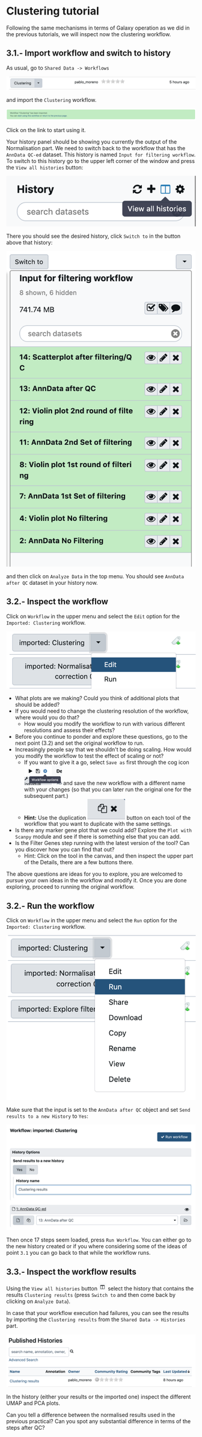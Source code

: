 # Clustering tutorial

Following the same mechanisms in terms of Galaxy operation as we did in the previous tutorials, we will inspect now the clustering workflow.

## 3.1.- Import workflow and switch to history

As usual, go to `Shared Data -> Workflows`

![Screenshot-2019-11-27-at-19.02.15](img/Screenshot-2019-11-27-at-19.02.15.png)

and import the `Clustering` workflow.

![Screenshot-2019-11-27-at-19.00.46](img/Screenshot-2019-11-27-at-19.00.46.png)

Click on the link to start using it.

Your history panel should be showing you currently the output of the Normalisation part. We need to switch back
to the workflow that has the `AnnData QC-ed` dataset. This history is named `Input for filtering workflow`. To switch to this history go to the upper left corner of the window and press the `View all histories` button:

![Screenshot-2019-11-27-at-19.05.39](img/Screenshot-2019-11-27-at-19.05.39.png)

There you should see the desired history, click `Switch to` in the button above that history:

![Screenshot-2019-11-27-at-19.06.40](img/Screenshot-2019-11-27-at-19.06.40.png)

and then click on `Analyze Data` in the top menu. You should see `AnnData after QC` dataset in your history now.

## 3.2.- Inspect the workflow

Click on `Workflow` in the upper menu and select the `Edit` option for the `Imported: Clustering` workflow.

![Screenshot-2019-11-27-at-19.48.12](img/Screenshot-2019-11-27-at-19.48.12.png)

- What plots are we making? Could you think of additional plots that should be added?
- If you would need to change the clustering resolution of the workflow, where would you do that?
  - How would you modify the workflow to run with various different resolutions and assess their effects?
- Before you continue to ponder and explore these questions, go to the next point (3.2) and set the original workflow to run.
- Increasingly people say that we shouldn't be doing scaling. How would you modify the workflow to test the effect of scaling or not?
  - If you want to give it a go, select `Save as` first through the cog icon <img src="img/cog.png" width="100" /> and save the new workflow with a different name with your changes (so that you can later run the original one for the subsequent part.)
  - **Hint:** Use the duplication <img src="img/duplication.png" width="100"/> button on each tool of the workflow that you want to duplicate with the same settings.
- Is there any marker gene plot that we could add? Explore the `Plot with Scanpy` module and see if there is something else that you can add.
- Is the Filter Genes step running with the latest version of the tool? Can you discover how you can find that out?
  - Hint: Click on the tool in the canvas, and then inspect the upper part of the Details, there are a few buttons there.

The above questions are ideas for you to explore, you are welcomed to pursue your own ideas in the workflow and modify it. Once you are done exploring, proceed to running the original workflow.


## 3.2.- Run the workflow

Click on `Workflow` in the upper menu and select the `Run` option for the `Imported: Clustering` workflow.

![Screenshot-2019-11-27-at-19.09.53](img/Screenshot-2019-11-27-at-19.09.53.png)

Make sure that the input is set to the `AnnData after QC` object and set `Send results to a new History` to `Yes`:

![Screenshot-2019-11-27-at-21.34.29](img/Screenshot-2019-11-27-at-21.34.29.png)

Then once 17 steps seem loaded, press `Run Workflow`. You can either go to the new history created or if you where considering some of the ideas of point `3.1` you can go back to that while the workflow runs.

## 3.3.- Inspect the workflow results

Using the `View all histories` button <img src="img/all_histories.png" width="20"/> select the history that contains the results `Clustering results` (press `Switch to` and then come back by clicking on `Analyze Data`).

In case that your workflow execution had failures, you can see the results by importing the `Clustering results` from the `Shared Data -> Histories` part.

![Screenshot-2019-11-27-at-22.05.05](img/Screenshot-2019-11-27-at-22.05.05.png)

In the history (either your results or the imported one) inspect the different UMAP and PCA plots.

Can you tell a difference between the normalised results used in the previous practical? Can you spot any substantial difference in terms of the steps after QC?
